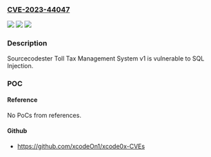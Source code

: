 ### [CVE-2023-44047](https://cve.mitre.org/cgi-bin/cvename.cgi?name=CVE-2023-44047)
![](https://img.shields.io/static/v1?label=Product&message=n%2Fa&color=blue)
![](https://img.shields.io/static/v1?label=Version&message=n%2Fa&color=blue)
![](https://img.shields.io/static/v1?label=Vulnerability&message=n%2Fa&color=brighgreen)

### Description

Sourcecodester Toll Tax Management System v1 is vulnerable to SQL Injection.

### POC

#### Reference
No PoCs from references.

#### Github
- https://github.com/xcodeOn1/xcode0x-CVEs

